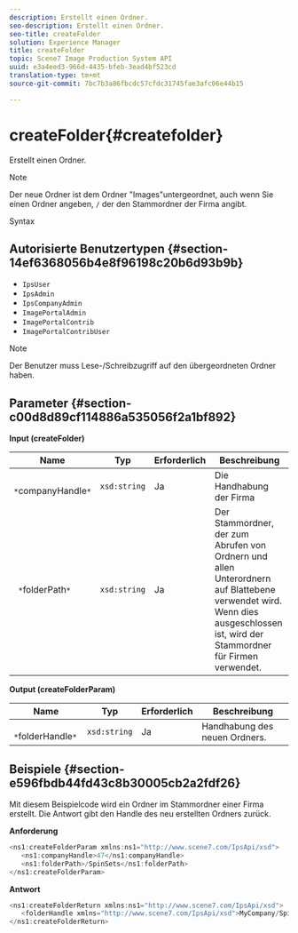 ```yaml
---
description: Erstellt einen Ordner.
seo-description: Erstellt einen Ordner.
seo-title: createFolder
solution: Experience Manager
title: createFolder
topic: Scene7 Image Production System API
uuid: e3a4eed3-966d-4435-bfeb-3ead4bf523cd
translation-type: tm+mt
source-git-commit: 7bc7b3a86fbcdc57cfdc31745fae3afc06e44b15

---
```



# createFolder{#createfolder}

Erstellt einen Ordner.

>[!NOTE]
>
>Der neue Ordner ist dem Ordner &quot;Images&quot;untergeordnet, auch wenn Sie einen Ordner angeben, `/` der den Stammordner der Firma angibt.

Syntax

## Autorisierte Benutzertypen {#section-14ef6368056b4e8f96198c20b6d93b9b}

* `IpsUser`
* `IpsAdmin`
* `IpsCompanyAdmin`
* `ImagePortalAdmin`
* `ImagePortalContrib`
* `ImagePortalContribUser`

>[!NOTE]
>
>Der Benutzer muss Lese-/Schreibzugriff auf den übergeordneten Ordner haben.

## Parameter {#section-c00d8d89cf114886a535056f2a1bf892}

**Input (createFolder)**

| Name | Typ | Erforderlich | Beschreibung |
|---|---|---|---|
| ` *`companyHandle`*` | `xsd:string` | Ja | Die Handhabung der Firma |
| ` *`folderPath`*` | `xsd:string` | Ja | Der Stammordner, der zum Abrufen von Ordnern und allen Unterordnern auf Blattebene verwendet wird. Wenn dies ausgeschlossen ist, wird der Stammordner für Firmen verwendet. |

**Output (createFolderParam)**

| Name | Typ | Erforderlich | Beschreibung |
|---|---|---|---|
| ` *`folderHandle`*` | `xsd:string` | Ja | Handhabung des neuen Ordners. |

## Beispiele {#section-e596fbdb44fd43c8b30005cb2a2fdf26}

Mit diesem Beispielcode wird ein Ordner im Stammordner einer Firma erstellt. Die Antwort gibt den Handle des neu erstellten Ordners zurück.

**Anforderung**

```java
<ns1:createFolderParam xmlns:ns1="http://www.scene7.com/IpsApi/xsd">
   <ns1:companyHandle>47</ns1:companyHandle>
   <ns1:folderPath>/SpinSets</ns1:folderPath>
</ns1:createFolderParam>
```

**Antwort**

```java
<ns1:createFolderReturn xmlns:ns1="http://www.scene7.com/IpsApi/xsd">
   <folderHandle xmlns="http://www.scene7.com/IpsApi/xsd">MyCompany/SpinSets/</folderHandle>
</ns1:createFolderReturn>
```


